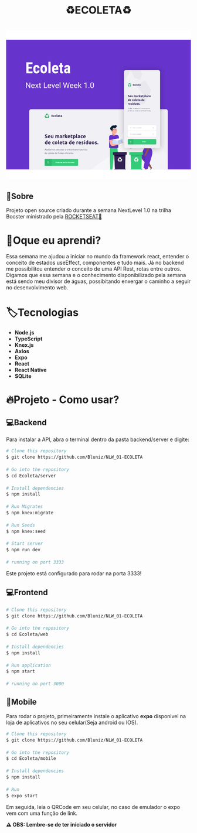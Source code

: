 
<h1 align = "center">
♻ECOLETA♻
</h1>
<h1 align = "center">
 <img src = "./.github/capa.svg"><br>
</h1>



## 📕Sobre

Projeto open source criado durante a semana NextLevel 1.0 na trilha Booster ministrado pela 
<a href= "https://rocketseat.com.br/">ROCKETSEAT🚀</a>

# 📕Oque eu aprendi?
  Essa semana me ajudou a iniciar no mundo da framework react, entender o conceito de estados useEffect, componentes e tudo mais. Já no backend me possibilitou entender o conceito de uma API Rest, rotas entre outros. Digamos que essa semana e o conhecimento disponibilizado pela semana está sendo meu divisor de águas, possibitando enxergar o caminho a seguir no desenvolvimento web.
# 🏷Tecnologias
<ul>
<li><b>Node.js</b></li>
<li><b>TypeScript</b></li>
<li><b>Knex.js</b></li>
<li><b>Axios</b></li>
<li><b>Expo</b></li>
<li><b>React</b></li>
<li><b>React Native</b></li>
<li><b>SQLite</b></li>
</ul>

# 🔥Projeto - Como usar?
## 💻Backend
Para instalar a API,
 abra o terminal dentro da pasta backend/server e digite:
 
 ```sh
 # Clone this repository
$ git clone https://github.com/Bluniz/NLW_01-ECOLETA

# Go into the repository
$ cd Ecoleta/server

# Install dependencies
$ npm install

# Run Migrates
$ npm knex:migrate

# Run Seeds
$ npm knex:seed

# Start server
$ npm run dev

# running on port 3333
```
Este projeto está configurado para rodar na porta 3333!

## 💻Frontend
```sh
# Clone this repository
$ git clone https://github.com/Bluniz/NLW_01-ECOLETA

# Go into the repository
$ cd Ecoleta/web

# Install dependencies
$ npm install

# Run application
$ npm start

# running on port 3000
```
## 📱Mobile

 Para rodar o projeto, primeiramente instale o aplicativo <b>expo</b> disponivel na loja de aplicativos no seu celular(Seja android ou IOS).

 ```sh
 # Clone this repository
$ git clone https://github.com/Bluniz/NLW_01-ECOLETA

# Go into the repository
$ cd Ecoleta/mobile

# Install dependencies
$ npm install

# Run
$ expo start
 ```

 Em seguida, leia o QRCode em seu celular, no caso de emulador o expo vem com uma função de link.

 <Strong>⚠ OBS: Lembre-se de ter iniciado o servidor</Strong>

















